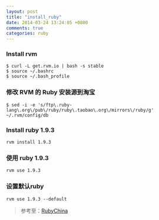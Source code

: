 ```yaml
---
layout: post
title: "install_ruby"
date: 2014-03-24 13:24:05 +0800
comments: true
categories: ruby
---
```


### Install rvm
```
$ curl -L get.rvm.io | bash -s stable
$ source ~/.bashrc
$ source ~/.bash_profile
```
### 修改 RVM 的 Ruby 安装源到淘宝
```
$ sed -i -e 's/ftp\.ruby-lang\.org\/pub\/ruby/ruby\.taobao\.org\/mirrors\/ruby/g' ~/.rvm/config/db
```
### Install ruby 1.9.3
```
rvm install 1.9.3
```
<!-- more -->
### 使用 ruby 1.9.3
```
rvm use 1.9.3
```
### 设置默认ruby
```
rvm use 1.9.3 --default 
```

> 参考至：[RubyChina](http://ruby-china.org/wiki/rvm-guide)
